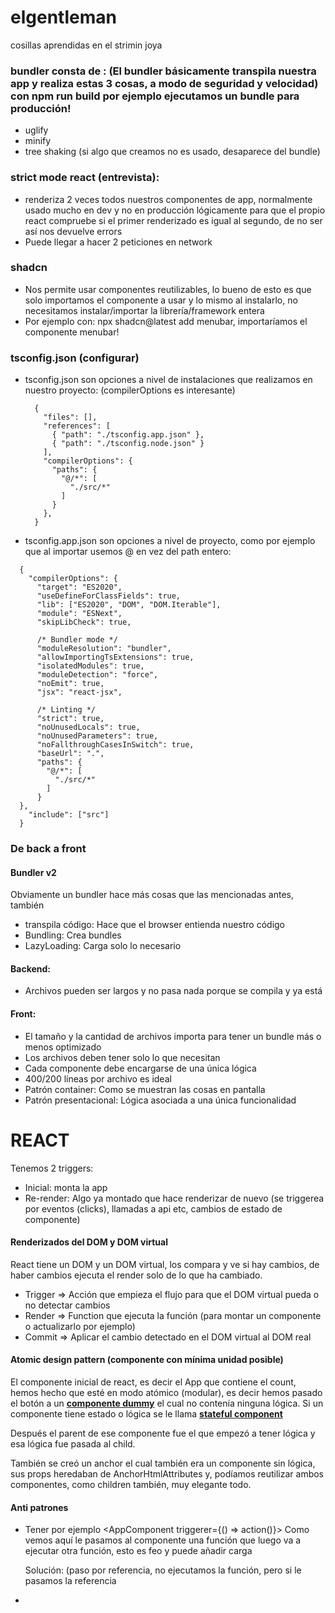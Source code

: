 # elgentleman
cosillas aprendidas en el strimin joya

### bundler consta de : (El bundler básicamente transpila nuestra app y realiza estas 3 cosas, a modo de seguridad y velocidad) con npm run build por ejemplo ejecutamos un bundle para producción!
  - uglify
  - minify
  - tree shaking (si algo que creamos no es usado, desaparece del bundle)

### strict mode react (entrevista):
  - renderiza 2 veces todos nuestros componentes de app, normalmente usado mucho en dev y no en producción lógicamente para que el propio react compruebe si el primer renderizado es igual al segundo, de no ser así nos devuelve errors
  - Puede llegar a hacer 2 peticiones en network

### shadcn
  - Nos permite usar componentes reutilizables, lo bueno de esto es que solo importamos el componente a usar y lo mismo al instalarlo, no necesitamos instalar/importar la librería/framework entera
  - Por ejemplo con: npx shadcn@latest add menubar, importaríamos el componente menubar!

### tsconfig.json (configurar)
  - tsconfig.json son opciones a nivel de instalaciones que realizamos en nuestro proyecto: (compilerOptions es interesante)
    ```
      {
        "files": [],
        "references": [
          { "path": "./tsconfig.app.json" },
          { "path": "./tsconfig.node.json" }
        ],
        "compilerOptions": {
          "paths": {
            "@/*": [
              "./src/*"
            ]
          }
        }, 
      }
    ```
  - tsconfig.app.json son opciones a nivel de proyecto, como por ejemplo que al importar usemos @ en vez del path entero:
  ```
    {
      "compilerOptions": {
        "target": "ES2020",
        "useDefineForClassFields": true,
        "lib": ["ES2020", "DOM", "DOM.Iterable"],
        "module": "ESNext",
        "skipLibCheck": true,
    
        /* Bundler mode */
        "moduleResolution": "bundler",
        "allowImportingTsExtensions": true,
        "isolatedModules": true,
        "moduleDetection": "force",
        "noEmit": true,
        "jsx": "react-jsx",
    
        /* Linting */
        "strict": true,
        "noUnusedLocals": true,
        "noUnusedParameters": true,
        "noFallthroughCasesInSwitch": true,
        "baseUrl": ".",
        "paths": {
          "@/*": [
            "./src/*"
          ]
        }
    },
      "include": ["src"]
    }
  ```

### De back a front

#### Bundler v2
Obviamente un bundler hace más cosas que las mencionadas antes, también 
  - transpila código: Hace que el browser entienda nuestro código
  - Bundling: Crea bundles
  - LazyLoading: Carga solo lo necesario


#### Backend:
  - Archivos pueden ser largos y no pasa nada porque se compila y ya está


#### Front:
  - El tamaño y la cantidad de archivos importa para tener un bundle más o menos optimizado
  - Los archivos deben tener solo lo que necesitan
  - Cada componente debe encargarse de una única lógica
  - 400/200 líneas por archivo es ideal
  - Patrón container: Como se muestran las cosas en pantalla
  - Patrón presentacional: Lógica asociada a una única funcionalidad


# REACT
Tenemos 2 triggers:
  - Inicial: monta la app
  - Re-render: Algo ya montado que hace renderizar de nuevo (se triggerea por eventos (clicks), llamadas a api etc, cambios de estado de componente)

#### Renderizados del DOM y DOM virtual
React tiene un DOM y un DOM virtual, los compara y ve si hay cambios, de haber cambios ejecuta el render solo de lo que ha cambiado.
  - Trigger => Acción que empieza el flujo para que el DOM virtual pueda o no detectar cambios
  - Render => Function que ejecuta la función (para montar un componente o actualizarlo por ejemplo)
  - Commit => Aplicar el cambio detectado en el DOM virtual al DOM real

#### Atomic design pattern (componente con mínima unidad posible)
El componente inicial de react, es decir el App que contiene el count, hemos hecho que esté en modo atómico (modular), es decir hemos pasado 
el botón a un <ins>**componente dummy**</ins> el cual no contenía ninguna lógica. Si un componente tiene estado o lógica se le llama <ins>**stateful component**</ins>

Después el parent de ese componente fue el que empezó a tener lógica y esa lógica fue pasada al child.

También se creó un anchor el cual también era un componente sin lógica, sus props heredaban de AnchorHtmlAttributes<HtmlAnchorElement> y, podíamos
reutilizar ambos componentes, como children también, muy elegante todo.

#### Anti patrones
  - Tener por ejemplo <AppComponent triggerer={() => action()}>
    Como vemos aquí le pasamos al componente una función que luego va a ejecutar otra función, esto es feo y puede añadir carga

    Solución: (paso por referencia, no ejecutamos la función, pero si le pasamos la referencia 
    <AppComponent triggerer={action}>
  - 
